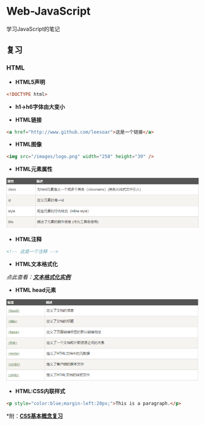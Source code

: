# Web-JavaScript
学习JavaScript的笔记

## 复习

### HTML

* **HTML5声明**

```HTML
<!DOCTYPE html>
```

* **h1->h6字体由大变小**

* **HTML链接**

```HTML
<a href="http://www.github.com/leesoar">这是一个链接</a>
```

* **HTML图像**

```HTML
<img src="/images/logo.png" width="258" height="39" />
```

* **HTML元素属性**

![](./images/attribute.png)

* **HTML注释**

```HTML
<!-- 这是一个注释 -->
```

* **HTML文本格式化**

*点此查看：[**文本格式化实例**](http://www.runoob.com/html/html-formatting.html)*

* **HTML head元素**

![](./images/head_elements.png)

* **HTML:CSS内联样式**

```HTML
<p style="color:blue;margin-left:20px;">This is a paragraph.</p>
```

*附：[**CSS基本概念复习**](http://www.runoob.com/html/html-css.html)
